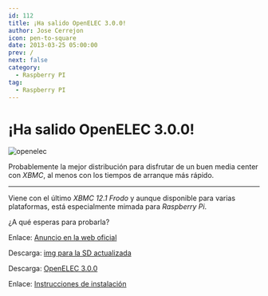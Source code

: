 ```yaml
---
id: 112
title: ¡Ha salido OpenELEC 3.0.0!
author: Jose Cerrejon
icon: pen-to-square
date: 2013-03-25 05:00:00
prev: /
next: false
category:
  - Raspberry PI
tag:
  - Raspberry PI
---
```


# ¡Ha salido OpenELEC 3.0.0!

![openelec](/images/openelec3.jpg)

Probablemente la mejor distribución para disfrutar de un buen media center con *XBMC*, al menos con los tiempos de arranque más rápido.

- - -
Viene con el último *XBMC 12.1 Frodo* y aunque disponible para varias plataformas, está especialmente mimada para *Raspberry Pi*.

¿A qué esperas para probarla?

Enlace: [Anuncio en la web oficial](http://openelec.tv/news/22-releases/86-openelec-3-0-0-released)

Descarga: [img para la SD actualizada](http://resources.pichimney.com/OpenELEC/official_images/OpenELEC-RPi.arm-3.0.0.img.zip)

Descarga: [OpenELEC 3.0.0](http://openelec.tv/get-openelec/viewcategory/10-raspberry-pi-builds)

Enlace: [Instrucciones de instalación](http://wiki.openelec.tv/index.php?title=Installing_OpenELEC_on_Raspberry_Pi)

 